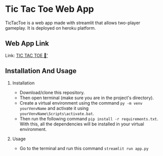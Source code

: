 # Tic Tac Toe Web App
  TicTacToe is a web app made with streamlit that allows two-player gameplay. It is deployed on heroku platform.
  
## Web App Link
Link: [TIC TAC TOE 💠'](https://tictactoe-t3.herokuapp.com/)

## Installation And Usage
1. Installation
   - Download/clone this repository. 
   - Then open terminal (make sure you are in the project's directory).
   - Create a virtual environment using the command ````py -m venv yourVenvName```` and activate it using ````yourVenvName\Scripts\activate.bat````.
   - Then run the following command ````pip install -r requirements.txt````. With this, all the dependencies will be installed in your virtual environment.

2. Usage
   - Go to the terminal and run this command ````streamlit run app.py````
